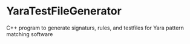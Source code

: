 # YaraTestFileGenerator
C++ program to generate signaturs, rules, and testfiles for Yara pattern matching software

